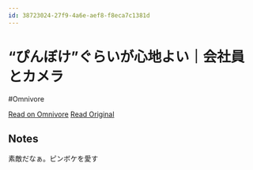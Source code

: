 ```yaml
---
id: 38723024-27f9-4a6e-aef8-f8eca7c1381d
---
```


# “ぴんぼけ”ぐらいが心地よい｜会社員とカメラ
#Omnivore

[Read on Omnivore](https://omnivore.app/me/https-note-com-ys-pinbokeh-n-n-561193226162-magazine-key-m-34399-19081043512)
[Read Original](https://note.com/ys_pinbokeh/n/n561193226162?magazine_key=m343998fdd979)

## Notes

素敵だなぁ。ピンボケを愛す

